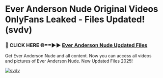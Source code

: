 # Ever Anderson Nude Original Videos 0nlyFans Leaked - Files Updated! (svdv)

<h3>🔴 CLICK HERE 🌐==►► <a href="https://tinyurl.com/52m3yx9h" rel="nofollow">Ever Anderson Nude Updated Files</a></h3>

Get Ever Anderson Nude and all content. Now you can access all videos and pictures of Ever Anderson Nude. New Updated Files 2025!

[![svdv](https://i.imgur.com/TnHtlc8.gif)](https://tinyurl.com/52m3yx9h)
